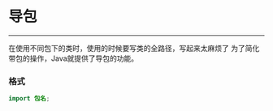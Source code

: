 # 导包

<hr>

在使用不同包下的类时，使用的时候要写类的全路径，写起来太麻烦了
为了简化带包的操作，Java就提供了导包的功能。

### 格式
```java
import 包名;
```

